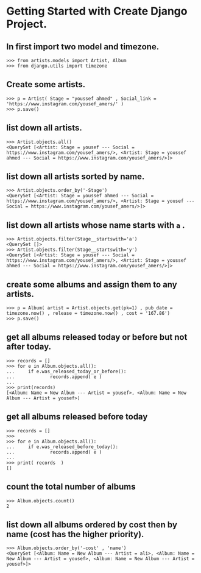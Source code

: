 
# Getting Started with Create Django Project.

## In first import two model and timezone.
``` 
>>> from artists.models import Artist, Album
>>> from django.utils import timezone
```

## Create some artists.
```
>>> p = Artist( Stage = "youssef ahmed" , Social_link = 'https://www.instagram.com/yousef_amers/' )
>>> p.save()
```

## list down all artists.
```
>>> Artist.objects.all()
<QuerySet [<Artist: Stage = yousef --- Social = https://www.instagram.com/yousef_amers/>, <Artist: Stage = youssef ahmed --- Social = https://www.instagram.com/yousef_amers/>]>
```

## list down all artists sorted by name.
```
>>> Artist.objects.order_by('-Stage') 
<QuerySet [<Artist: Stage = youssef ahmed --- Social = https://www.instagram.com/yousef_amers/>, <Artist: Stage = yousef --- Social = https://www.instagram.com/yousef_amers/>]>
```

## list down all artists whose name starts with `a` .
```
>>> Artist.objects.filter(Stage__startswith='a')
<QuerySet []>
>>> Artist.objects.filter(Stage__startswith='y') 
<QuerySet [<Artist: Stage = yousef --- Social = https://www.instagram.com/yousef_amers/>, <Artist: Stage = youssef ahmed --- Social = https://www.instagram.com/yousef_amers/>]>
```
## create some albums and assign them to any artists.
```
>>> p = Album( artist = Artist.objects.get(pk=1) , pub_date = timezone.now() , release = timezone.now() , cost = '167.86')
>>> p.save()
```
## get all albums released today or before but not after today.
```
>>> records = []
>>> for e in Album.objects.all():
...     if e.was_released_today_or_before():
...             records.append( e )
... 
>>> print(records) 
[<Album: Name = New Album --- Artist = yousef>, <Album: Name = New Album --- Artist = yousef>]
```

## get all albums released before today
```
>>> records = []
>>> 
>>> for e in Album.objects.all():
...     if e.was_released_before_today():
...             records.append( e )
... 
>>> print( records  ) 
[]
```
## count the total number of albums
```
>>> Album.objects.count()
2
```
## list down all albums ordered by cost then by name (cost has the higher priority).
```
>>> Album.objects.order_by('-cost' , 'name')                                                             
<QuerySet [<Album: Name = New Album --- Artist = ali>, <Album: Name = New Album --- Artist = yousef>, <Album: Name = New Album --- Artist = yousef>]>
```


